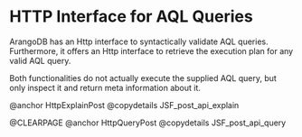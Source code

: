 <a name="http_interface_for_aql_queries"></a>
# HTTP Interface for AQL Queries

ArangoDB has an Http interface to syntactically validate AQL queries.
Furthermore, it offers an Http interface to retrieve the execution plan for any
valid AQL query.

Both functionalities do not actually execute the supplied AQL query, but only
inspect it and return meta information about it.

@anchor HttpExplainPost
@copydetails JSF_post_api_explain

@CLEARPAGE
@anchor HttpQueryPost
@copydetails JSF_post_api_query
